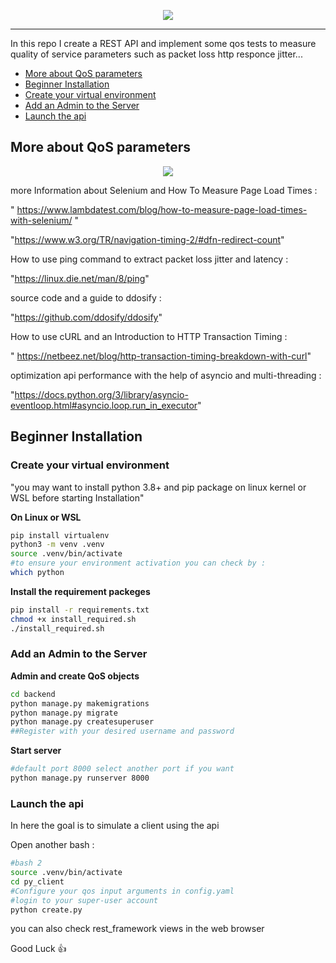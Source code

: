
<p align="center">
  <img  src="https://user-images.githubusercontent.com/87657199/186894836-498ce9df-360e-439f-8f0c-e8a2128dc09a.png">
</p>



--------------------------------------------------------------------------------

In this repo I create a REST API and implement some qos tests to measure quality of service parameters such as packet loss http responce jitter... 

<!-- toc -->

- [More about QoS parameters](#More-about-QoS-parameters)
- [Beginner Installation](#Beginner-Installation)
-   [Create your virtual environment](#Create-your-virtual-environment)
-   [Add an Admin to the Server](#Add-an-Admin-to-the-Server)
-   [Launch the api](#Launch-the-api)


<!-- tocstop -->

## More about QoS parameters


<p align="center">
  <img  src="https://user-images.githubusercontent.com/87657199/186893731-615227d7-936b-435d-b9e9-562a3d1c8323.png">
</p>


more Information about Selenium and How To Measure Page Load Times  :

  " https://www.lambdatest.com/blog/how-to-measure-page-load-times-with-selenium/ "
  
  "https://www.w3.org/TR/navigation-timing-2/#dfn-redirect-count"
  
How to use ping command to extract packet loss jitter and latency :

  "https://linux.die.net/man/8/ping"
  
source code and a guide to ddosify :

  "https://github.com/ddosify/ddosify"
  
How to use cURL and an Introduction to HTTP Transaction Timing :

  " https://netbeez.net/blog/http-transaction-timing-breakdown-with-curl"

optimization api performance with the help of asyncio and multi-threading  :

"https://docs.python.org/3/library/asyncio-eventloop.html#asyncio.loop.run_in_executor"


 

## Beginner Installation

### Create your virtual environment

"you may want to install python 3.8+ and pip package on linux kernel or WSL before starting Installation"
 
**On Linux or WSL**
```bash
pip install virtualenv
python3 -m venv .venv
source .venv/bin/activate 
#to ensure your environment activation you can check by :
which python
```
**Install the requirement packeges**
```bash
pip install -r requirements.txt
chmod +x install_required.sh
./install_required.sh
```
### Add an Admin to the Server


**Admin and create QoS objects**
```bash
cd backend 
python manage.py makemigrations
python manage.py migrate
python manage.py createsuperuser
##Register with your desired username and password

```
**Start server**
```bash
#default port 8000 select another port if you want   
python manage.py runserver 8000
```
### Launch the api

In here the goal is to simulate a client using the api  

Open another bash :

```bash
#bash 2
source .venv/bin/activate
cd py_client
#Configure your qos input arguments in config.yaml
#login to your super-user account 
python create.py

```
you can also check rest_framework views in the web browser 

Good Luck 👍

